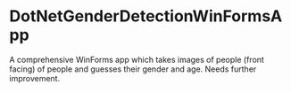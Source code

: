 # DotNetGenderDetectionWinFormsApp
A comprehensive WinForms app which takes images of people (front facing) of people and guesses their gender and age. Needs further improvement.
